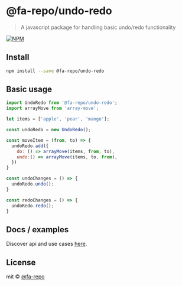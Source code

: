 # @fa-repo/undo-redo

> A javascript package for handling basic undo/redo functionality

[![NPM](https://img.shields.io/npm/v/@fa-repo/undo-redo.svg)](https://www.npmjs.com/package/@fa-repo/undo-redo)

## Install

```bash
npm install --save @fa-repo/undo-redo
```

## Basic usage

```jsx
import UndoRedo from '@fa-repo/undo-redo';
import arrayMove from 'array-move';

let items = ['apple', 'pear', 'mango'];

const undoRedo = new UndoRedo();

const moveItem = (from, to) => {
  undoRedo.add({
    do: () => arrayMove(items, from, to),
    undo:() => arrayMove(items, to, from),
  })
}

const undoChanges = () => {
  undoRedo.undo();
}

const redoChanges = () => {
  undoRedo.redo();
}
```

## Docs / examples
Discover api and use cases [here](https://skystash.github.io/undo-redo/#/docs).

## License

mit © [@fa-repo](https://github.com/@fa-repo)
